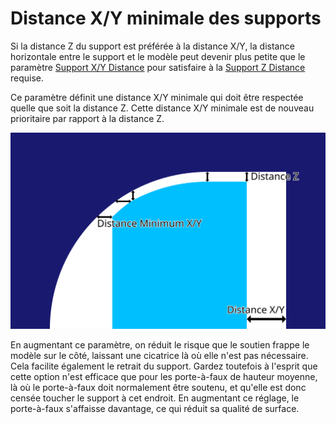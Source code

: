 Distance X/Y minimale des supports
===

Si la distance Z du support est préférée à la distance X/Y, la distance horizontale entre le support et le modèle peut devenir plus petite que le paramètre [Support X/Y Distance](support_xy_distance.md) pour satisfaire à la [Support Z Distance](support_z_distance.md) requise.

Ce paramètre définit une distance X/Y minimale qui doit être respectée quelle que soit la distance Z. Cette distance X/Y minimale est de nouveau prioritaire par rapport à la distance Z.

![La distance minimale X/Y est prise en compte si la distance Z signifie que la distance X/Y deviendrait très petite](../images/support_z_overrides_xy_fr.svg)

En augmentant ce paramètre, on réduit le risque que le soutien frappe le modèle sur le côté, laissant une cicatrice là où elle n'est pas nécessaire. Cela facilite également le retrait du support. Gardez toutefois à l'esprit que cette option n'est efficace que pour les porte-à-faux de hauteur moyenne, là où le porte-à-faux doit normalement être soutenu, et qu'elle est donc censée toucher le support à cet endroit. En augmentant ce réglage, le porte-à-faux s'affaisse davantage, ce qui réduit sa qualité de surface.
